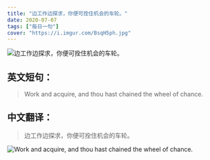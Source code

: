 ```yaml
---
title: "边工作边探求，你便可拴住机会的车轮。"
date: 2020-07-07
tags: ["每日一句"]
cover: "https://i.imgur.com/BsqH5ph.jpg"
---
```


![边工作边探求，你便可拴住机会的车轮。](https://i.imgur.com/QVNiL69.jpg)

## 英文短句：
> Work and acquire, and thou hast chained the wheel of chance.

<!--more-->

## 中文翻译：
> 边工作边探求，你便可拴住机会的车轮。

![Work and acquire, and thou hast chained the wheel of chance.](https://i.imgur.com/G5FaRH2.jpg)

